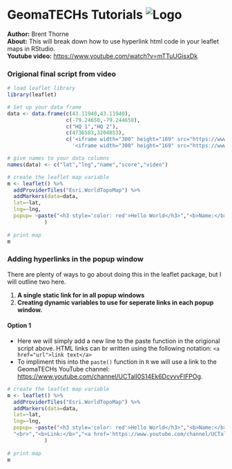 # GeomaTECHs Tutorials ![Logo]()

**Author:** Brent Thorne <br>
**About:** This will break down how to use hyperlink html code in your leaflet maps in RStudio.<br>
**Youtube video:** https://www.youtube.com/watch?v=mTTuUGisxDk

### Origional final script from video
```r
# load leaflet library
library(leaflet)

# Set up your data frame
data <- data.frame(c(43.11940,43.11940),
                   c(-79.24658,-79.244658),
                   c("HQ 1","HQ 2"),
                   c(4736583,3204853),
                   c('<iframe width="300" height="169" src="https://www.youtube.com/embed/vl9D3uTk36k?showinfo=0" frameborder="0" allowfullscreen></iframe>',
                     '<iframe width="300" height="169" src="https://www.youtube.com/embed/dBk8gGX1MNk?showinfo=0" frameborder="0" allowfullscreen></iframe>'))

# give names to your data columns
names(data) <- c("lat","lng","name","score","video")

# create the leaflet map variable
m <- leaflet() %>% 
  addProviderTiles("Esri.WorldTopoMap") %>% 
  addMarkers(data=data,
  lat=~lat,
  lng=~lng,
  popup= ~paste("<h3 style='color: red'>Hello World</h3>","<b>Name:</b>",name,"<br>","<b>Score:</b>",score, video, sep=" ")
            )
  
# print map
m
```
### Adding hyperlinks in the popup window
There are plenty of ways to go about doing this in the leaflet package, but I will outline two here.

1.  **A single static link for in all popup windows**
2.  **Creating dynamic variables to use for seperate links in each popup window.**

#### **Option 1**
- Here we will simply add a new line to the paste function in the origional script above. HTML links can br written using the following notation: ```<a href="url">link text</a>```
- To impliment this into the `paste()` function in `R` we will use a link to the GeomaTECHs YouTube channel: https://www.youtube.com/channel/UCTalI0S14Ek6DcvvvFIFPOg.


```r
# create the leaflet map variable
m <- leaflet() %>% 
  addProviderTiles("Esri.WorldTopoMap") %>% 
  addMarkers(data=data,
  lat=~lat,
  lng=~lng,
  popup= ~paste("<h3 style='color: red'>Hello World</h3>","<b>Name:</b>",name,"<br>","<b>Score:</b>",score, video,
  "<br>","<b>Link:</b>","<a href='https://www.youtube.com/channel/UCTalI0S14Ek6DcvvvFIFPOg'>GeomaTECHs YT Channel</a>",sep=" ")
            )
  
# print map
m
```
